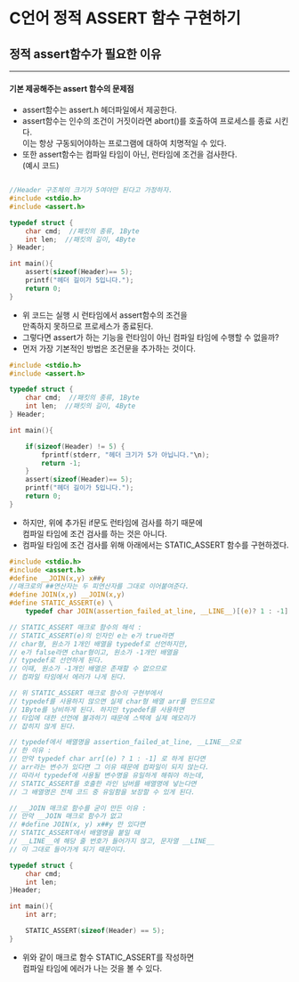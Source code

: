 C언어 정적 ASSERT 함수 구현하기
======
<h2>정적 assert함수가 필요한 이유</h2>
<hr/>
<h4>기본 제공해주는 assert 함수의 문제점</h4>

* assert함수는 assert.h 헤더파일에서 제공한다.
* assert함수는 인수의 조건이 거짓이라면 abort()를 호출하여 프로세스를 종료 시킨다.   
  이는 항상 구동되어야하는 프로그램에 대하여 치명적일 수 있다.   
* 또한 assert함수는 컴파일 타임이 아닌, 런타임에 조건을 검사한다.   
  (예시 코드)
```C

//Header 구조체의 크기가 5여야만 된다고 가정하자.
#include <stdio.h>
#include <assert.h>

typedef struct {
    char cmd;  //패킷의 종류, 1Byte
    int len;  //패킷의 길이, 4Byte
} Header;

int main(){
    assert(sizeof(Header)== 5);
    printf("헤더 길이가 5입니다.");
    return 0;
}
```
* 위 코드는 실행 시 런타임에서 assert함수의 조건을   
  만족하지 못하므로 프로세스가 종료된다.
* 그렇다면 assert가 하는 기능을 런타임이 아닌 컴파일 타임에 수행할 수 없을까?
* 먼저 가장 기본적인 방법은 조건문을 추가하는 것이다.
```C
#include <stdio.h>
#include <assert.h>

typedef struct {
    char cmd;  //패킷의 종류, 1Byte
    int len;  //패킷의 길이, 4Byte
} Header;

int main(){

    if(sizeof(Header) != 5) {
        fprintf(stderr, "헤더 크기가 5가 아닙니다."\n);
        return -1;
    }
    assert(sizeof(Header)== 5);
    printf("헤더 길이가 5입니다.");
    return 0;
}
```
* 하지만, 위에 추가된 if문도 런타임에 검사를 하기 때문에   
  컴파일 타임에 조건 검사를 하는 것은 아니다.
* 컴파일 타임에 조건 검사를 위해 아래에서는 STATIC_ASSERT 함수를 구현하겠다.
```C
#include <stdio.h>
#include <assert.h>
#define __JOIN(x,y) x##y
//매크로의 ##연산자는 두 피연산자를 그대로 이어붙여준다.
#define JOIN(x,y) __JOIN(x,y)
#define STATIC_ASSERT(e) \
    typedef char JOIN(assertion_failed_at_line, __LINE__)[(e)? 1 : -1]

// STATIC_ASSERT 매크로 함수의 해석 :
// STATIC_ASSERT(e)의 인자인 e는 e가 true라면
// char형, 원소가 1개인 배열을 typedef로 선언하지만,
// e가 false라면 char형이고, 원소가 -1개인 배열을
// typedef로 선언하게 된다.
// 이때, 원소가 -1개인 배열은 존재할 수 없으므로
// 컴파일 타임에서 에러가 나게 된다.

// 위 STATIC_ASSERT 매크로 함수의 구현부에서 
// typedef를 사용하지 않으면 실제 char형 배열 arr를 만드므로
// 1Byte를 낭비하게 된다. 하지만 typedef를 사용하면
// 타입에 대한 선언에 불과하기 때문에 스택에 실제 메모리가
// 잡히지 않게 된다.

// typedef에서 배열명을 assertion_failed_at_line, __LINE__으로
// 한 이유 :
// 만약 typedef char arr[(e) ? 1 : -1] 로 하게 된다면
// arr라는 변수가 있다면 그 이유 때문에 컴파일이 되지 않는다.
// 따라서 typedef에 사용될 변수명을 유일하게 해줘야 하는데,
// STATIC_ASSERT를 호출한 라인 넘버를 배열명에 넣는다면
// 그 배열명은 전체 코드 중 유일함을 보장할 수 있게 된다.

// __JOIN 매크로 함수를 굳이 만든 이유 :
// 만약 __JOIN 매크로 함수가 없고
// #define JOIN(x, y) x##y 만 있다면
// STATIC_ASSERT에서 배열명을 붙일 때
// __LINE__에 해당 줄 번호가 들어가지 않고, 문자열 __LINE__
// 이 그대로 들어가게 되기 때문이다.

typedef struct {
    char cmd;
    int len;
}Header;

int main(){
    int arr;

    STATIC_ASSERT(sizeof(Header) == 5);
}
```
* 위와 같이 매크로 함수 STATIC_ASSERT를 작성하면   
  컴파일 타임에 에러가 나는 것을 볼 수 있다.
